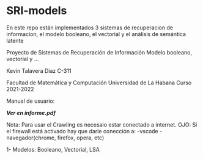 # SRI-models

En este repo están implementados 3 sistemas de recuperacion de informacion, el modelo booleano, el vectorial y el análisis de semántica latente

Proyecto de Sistemas de Recuperación de Información
Modelo booleano, vectorial y ...

Kevin Talavera Diaz C-311

Facultad de Matemática y Computación
Universidad de La Habana
Curso 2021-2022



Manual de usuario:

***Ver en informe.pdf***

Nota:
Para usar el Crawling es necesaio estar conectado a internet.
OJO: Si el firewall está activado hay que darle conección a:
 -vscode
 -navegador(chrome, firefox, opera, etc)

1- Modelos: Booleano, Vectorial, LSA
